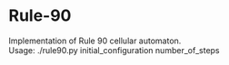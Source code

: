 # Rule-90
Implementation of Rule 90 cellular automaton.<br/>
Usage: ./rule90.py initial_configuration number_of_steps

